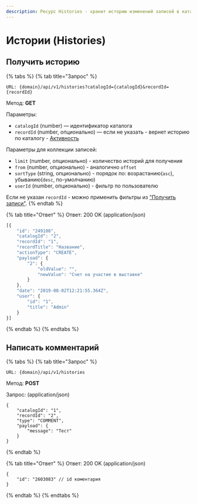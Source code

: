 ```yaml
---
description: Ресурс Histories - хранит историю изменений записей в каталоге.
---
```


# Истории (Histories)

## Получить историю

{% tabs %}
{% tab title="Запрос" %}
```
URL: {domain}/api/v1/histories?catalogId={catalogId}&recordId={recordId}
```

Метод: **GET**

Параметры:

* `catalogId` (number) — идентификатор каталога
* `recordId` (number, опционально) — если не указать - вернет историю по каталогу - [Активность](../../../activity.md)

Параметры для коллекции записей:

* `limit` (number, опционально) - количество историй для получения
* `from` (number, опционально) - аналогично `offset`
* `sortType` (string, опционально) - порядок по: возрастанию(`asc`), убыванию(`desc`, по-умолчанию)
* `userId` (number, опционально) - фильтр по пользователю

Если не указан `recordId` - можно применить фильтры из ["Получить записи"](../../../api-records.md#poluchit-zapisi).
{% endtab %}

{% tab title="Ответ" %}
Ответ: 200 OK (application/json)

```javascript
[{
    "id": "249108",
    "catalogId": "2",
    "recordId": "1",
    "recordTitle": "Название",
    "actionType": "CREATE",
    "payload": {
        "2": {
            "oldValue": "",
            "newValue": "Счет на участие в выставке"
        }
    },
    "date": "2019-08-02T12:21:55.364Z",
    "user": {
        "id": "1",
        "title": "Admin"
    }
}]
```
{% endtab %}
{% endtabs %}

## Написать комментарий

{% tabs %}
{% tab title="Запрос" %}
```
URL: {domain}/api/v1/histories
```

Метод: **POST**

Запрос: (application/json)

```
{
    "catalogId": "1",
    "recordId": "2",
    "type": "COMMENT",
    "payload": {
        "message": "Тест"
    }
}
```
{% endtab %}

{% tab title="Ответ" %}
Ответ: 200 OK (application/json)

```
{
    "id": "2603083" // id коментария
}
```
{% endtab %}
{% endtabs %}

